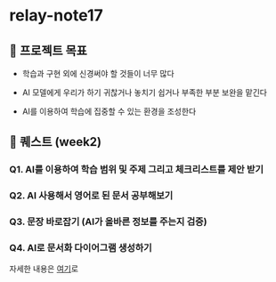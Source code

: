 # relay-note17
## 🙏 프로젝트 목표

- 학습과 구현 외에 신경써야 할 것들이 너무 많다
    
- AI 모델에게 우리가 하기 귀찮거나 놓치기 쉽거나 부족한 부분 보완을 맡긴다
    
- AI를 이용하여 학습에 집중할 수 있는 환경을 조성한다
    

## 🤖 퀘스트 (week2)

### Q1. AI를 이용하여 학습 범위 및 주제 그리고 체크리스트를 제안 받기

### Q2. AI 사용해서 영어로 된 문서 공부해보기

### Q3. 문장 바로잡기 (AI가 올바른 정보를 주는지 검증)


### Q4. AI로 문서화 다이어그램 생성하기


자세한 내용은 [여기](https://github.com/boostcampwm2025/relay-note17/blob/main/week3.md)로
